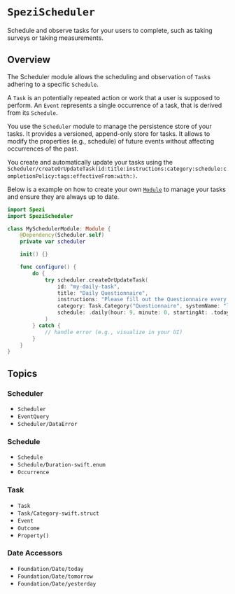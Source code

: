 # ``SpeziScheduler``

<!--
                  
This source file is part of the Stanford Spezi open-source project

SPDX-FileCopyrightText: 2022 Stanford University and the project authors (see CONTRIBUTORS.md)

SPDX-License-Identifier: MIT
             
-->

Schedule and observe tasks for your users to complete, such as taking surveys or taking measurements.

## Overview

The Scheduler module allows the scheduling and observation of ``Task``s adhering to a specific ``Schedule``.

A ``Task`` is an potentially repeated action or work that a user is supposed to perform. An ``Event`` represents a single
occurrence of a task, that is derived from its ``Schedule``.

You use the `Scheduler` module to manage the persistence store of your tasks. It provides a versioned, append-only store
for tasks. It allows to modify the properties (e.g., schedule) of future events without affecting occurrences of the past.

You create and automatically update your tasks
using the ``Scheduler/createOrUpdateTask(id:title:instructions:category:schedule:completionPolicy:tags:effectiveFrom:with:)``.

Below is a example on how to create your own [`Module`](https://swiftpackageindex.com/stanfordspezi/spezi/documentation/spezi/module)
to manage your tasks and ensure they are always up to date.

```swift
import Spezi
import SpeziScheduler

class MySchedulerModule: Module {
    @Dependency(Scheduler.self)
    private var scheduler

    init() {}

    func configure() {
        do {
            try scheduler.createOrUpdateTask(
                id: "my-daily-task",
                title: "Daily Questionnaire",
                instructions: "Please fill out the Questionnaire every day.",
                category: Task.Category("Questionnaire", systemName: "list.clipboard.fill"),
                schedule: .daily(hour: 9, minute: 0, startingAt: .today)
            )
        } catch {
            // handle error (e.g., visualize in your UI)
        }
    }
}
```

## Topics

### Scheduler
- ``Scheduler``
- ``EventQuery``
- ``Scheduler/DataError``

### Schedule

- ``Schedule``
- ``Schedule/Duration-swift.enum``
- ``Occurrence``

### Task

- ``Task``
- ``Task/Category-swift.struct``
- ``Event``
- ``Outcome``
- ``Property()``

### Date Accessors

- ``Foundation/Date/today``
- ``Foundation/Date/tomorrow``
- ``Foundation/Date/yesterday``
